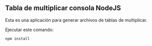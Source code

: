 ## Tabla de multiplicar consola NodeJS

Esta es una aplicación para generar archivos de tablas de multiplicar.

Ejecutar este comando:

```
npm install
```